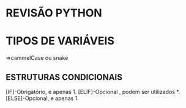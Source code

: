 # REVISÃO PYTHON

# TIPOS DE VARIÁVEIS
=>cammelCase ou snake

## ESTRUTURAS CONDICIONAIS
[IF]-Obrigatório, e apenas 1.
[ELIF]-Opcional , podem ser utilizados *.
[ELSE]-Opcional, e apenas 1. 